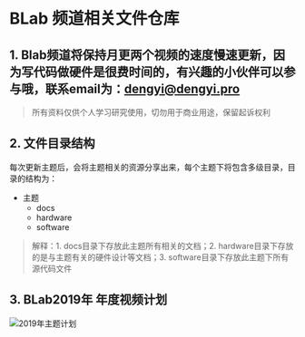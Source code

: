 # BLab 频道相关文件仓库

## 1. Blab频道将保持月更两个视频的速度慢速更新，因为写代码做硬件是很费时间的，有兴趣的小伙伴可以参与哦，联系email为：dengyi@dengyi.pro

> 所有资料仅供个人学习研究使用，切勿用于商业用途，保留起诉权利

## 2. 文件目录结构

每次更新主题后，会将主题相关的资源分享出来，每个主题下将包含多级目录，目录的结构为：

+ 主题
	- docs
	- hardware
	- software
> 解释：1. docs目录下存放此主题所有相关的文档；2. hardware目录下存放的是与主题有关的硬件设计等文档；3. software目录下存放此主题下所有源代码文件

## 3. BLab2019年 年度视频计划

![2019年主题计划](D:\vlog视频\2019年年度计划.jpg)
